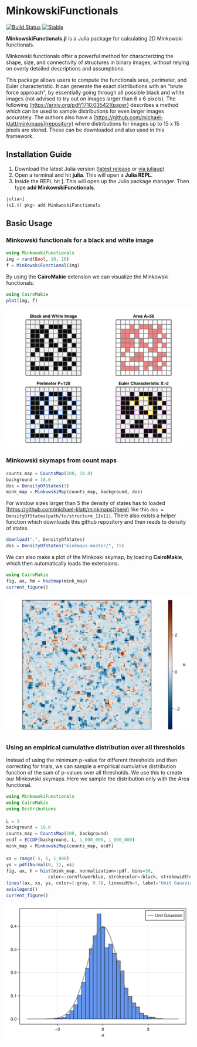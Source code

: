 # MinkowskiFunctionals

[![Build Status](https://github.com/markuspirke/MinkowskiFunctionals.jl/actions/workflows/CI.yml/badge.svg?branch=main)](https://github.com/markuspirke/MinkowskiFunctionals.jl/actions/workflows/CI.yml?query=branch%3Amain)
[![Stable](https://img.shields.io/badge/docs-stable-blue.svg)](https://markuspirke.github.io/MinkowskiFunctionals.jl/dev/)

**MinkowskiFunctionals.jl** is a Julia package for calculating 2D Minkowski functionals.

Minkowski functionals offer a powerful method for characterizing the shape, size, and connectivity of structures in binary images, without relying on overly detailed descriptions and assumptions.

This package allows users to compute the functionals area, perimeter, and Euler characteristic. It can generate the exact distributions with an "brute force approach", by essentially going through all possible black and white images (not advised to try out on images larger than 6 x 6 pixels). The following [https://arxiv.org/pdf/1710.03542](paper) describes a method which can be used to sample distributions for even larger images accurately. The authors also have a [https://github.com/michael-klatt/minkmaps](repository) where distributions for images up to 15 x 15 pixels are stored. These can be downloaded and also used in this framework.

## Installation Guide

1. Download the latest Julia version ([latest release](https://julialang.org/downloads/) or [via juliaup](https://github.com/JuliaLang/juliaup))
2. Open a terminal and hit **julia**. This will open a **Julia REPL**.
3. Inside the REPL hit ]. This will open up the Julia package manager. Then type **add MinkowskiFunctionals**.
```julia
julia>]
(v1.8) pkg> add MinkwoskiFunctionals
```

## Basic Usage

### Minkowski functionals for a black and white image
```julia
using MinkowskiFunctionals
img = rand(Bool, 10, 10)
f = MinkowskiFunctional(img)
```
By using the **CairoMakie** extension we can visualize the Minkowski functionals.
```julia
using CairoMakie
plot(img, f)
```
![Minkowski functionals](assets/functionals.png)
### Minkowski skymaps from count maps
```julia
counts_map = CountsMap(100, 10.0)
background = 10.0
dos = DensityOfStates(3)
mink_map = MinkowskiMap(counts_map, background, dos)
```
For window sizes larger than 5 the density of states has to loaded [https://github.com/michael-klatt/minkmaps](here) like this `dos = DensityOfStates(path/to/structure_11x11)`.
There also exists a helper function which downloads this github repository and then reads to density of states.
``` julia
download(".", DensityOfStates)
dos = DensityOfStates("minkmaps-master/", 15)
```

We can also make a plot of the Minkoski skymap, by loading **CairoMakie**, which then automatically loads the extensions.
```julia
using CairoMakie
fig, ax, hm = heatmap(mink_map)
current_figure()
```
![Minkowski skymap](assets/minkowski-skymap.png)

### Using an empirical cumulative distribution over all thresholds
Instead of using the minimum p-value for different thresholds and then correcting for trials, we can sample a empirical cumulative distribution function of the sum of p-values over all thresholds. We use this to create our Minkowski skymaps. Here we sample the distribution only with the Area functional.
``` julia
using MinkowskiFunctionals
using CairoMakie
using Distributions

L = 3
background = 10.0
counts_map = CountsMap(100, background)
ecdf = ECCDF(background, L, 1_000_000, 1_000_000)
mink_map = MinkowskiMap(counts_map, ecdf)

xs = range(-5, 5, 1_000)
ys = pdf(Normal(0, 1), xs) 
fig, ax, h = hist(mink_map, normalization=:pdf, bins=30,
                color=:cornflowerblue, strokecolor=:black, strokewidth=1)
lines!(ax, xs, ys, color=(:gray, 0.7), linewidth=3, label="Unit Gaussian")
axislegend()
current_figure()
```
![Minkowski skymap](assets/mink_map_hist_ecdf.png)
